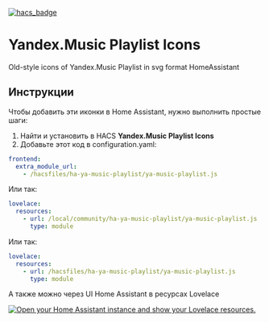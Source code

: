 [![hacs_badge](https://img.shields.io/badge/HACS-Default-orange.svg?style=for-the-badge)](https://github.com/hacs/integration)

# Yandex.Music Playlist Icons
Old-style icons of Yandex.Music Playlist in svg format HomeAssistant

## Инструкции
Чтобы добавить эти иконки в Home Assistant, нужно выполнить простые шаги:

1. Найти и установить в HACS **Yandex.Music Playlist Icons**
2. Добавьте этот код в configuration.yaml:

```yaml
frontend:
  extra_module_url:
    - /hacsfiles/ha-ya-music-playlist/ya-music-playlist.js
```
Или так:
```yaml
lovelace:
  resources:
    - url: /local/community/ha-ya-music-playlist/ya-music-playlist.js
      type: module  
```
Или так:
```yaml
lovelace:
  resources:
    - url: /hacsfiles/ha-ya-music-playlist/ya-music-playlist.js
      type: module  
```


А также можно через UI Home Assistant в ресурсах Lovelace

[![Open your Home Assistant instance and show your Lovelace resources.](https://my.home-assistant.io/badges/lovelace_resources.svg)](https://my.home-assistant.io/redirect/lovelace_resources/)
